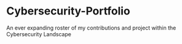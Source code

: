# Cybersecurity-Portfolio
An ever expanding roster of my contributions and project within the Cybersecurity Landscape
